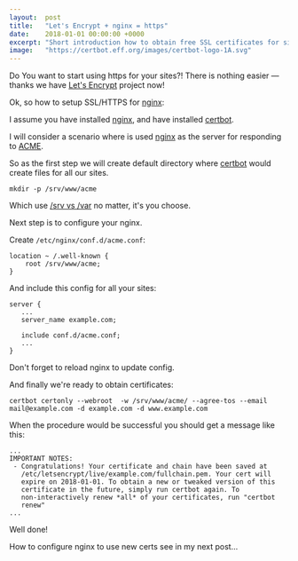 ```yaml
---
layout:  post
title:   "Let's Encrypt + nginx = https"
date:    2018-01-01 00:00:00 +0000
excerpt: "Short introduction how to obtain free SSL certificates for sites from letsencrypt.org"
image:   "https://certbot.eff.org/images/certbot-logo-1A.svg"
---
```


Do You want to start using https for your sites?! There is nothing easier — thanks we have [Let's Encrypt][letsencrypt] project now!

Ok, so how to setup SSL/HTTPS for [nginx][nginx]:

I assume you have installed [nginx][nginx], and have installed [certbot][certbot].

I will consider a scenario where is used [nginx][nginx] as the server for responding to [ACME][acme].

So as the first step we will create default directory where [certbot][certbot] would create files for all our sites.

```
mkdir -p /srv/www/acme
```

Which use [/srv vs /var][srv-vs-var] no matter, it's you choose.

Next step is to configure your nginx. 

Create `/etc/nginx/conf.d/acme.conf`:

```
location ~ /.well-known {    
    root /srv/www/acme;
}
```

And include this config for all your sites:

```
server {
   ...
   server_name example.com;

   include conf.d/acme.conf;
   ...
}
```
  

Don't forget to reload nginx to update config.

And finally we're ready to obtain certificates:

```
certbot certonly --webroot  -w /srv/www/acme/ --agree-tos --email mail@example.com -d example.com -d www.example.com
```

When the procedure would be successful you should get a message like this: 

```
...
IMPORTANT NOTES:
 - Congratulations! Your certificate and chain have been saved at
   /etc/letsencrypt/live/example.com/fullchain.pem. Your cert will
   expire on 2018-01-01. To obtain a new or tweaked version of this
   certificate in the future, simply run certbot again. To
   non-interactively renew *all* of your certificates, run "certbot
   renew"
...   
```

Well done!

How to configure nginx to use new certs see in my next post...

[letsencrypt]: https://letsencrypt.org
[nginx]: https://nginx.org
[srv-vs-var]: http://www.codeghar.com/blog/should-web-apps-go-in-srv-or-var-www.html 
[certbot]: https://certbot.eff.org
[acme]: https://tools.ietf.org/html/draft-ietf-acme-acme-09